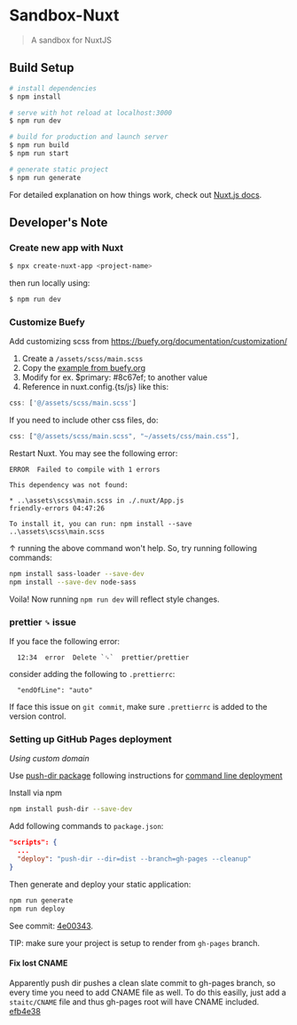 # Sandbox-Nuxt

> A sandbox for NuxtJS

## Build Setup

```bash
# install dependencies
$ npm install

# serve with hot reload at localhost:3000
$ npm run dev

# build for production and launch server
$ npm run build
$ npm run start

# generate static project
$ npm run generate
```

For detailed explanation on how things work, check out [Nuxt.js docs](https://nuxtjs.org).

## Developer's Note

### Create new app with Nuxt

```sh
$ npx create-nuxt-app <project-name>
```

then run locally using:

```sh
$ npm run dev
```

### Customize Buefy

Add customizing scss from https://buefy.org/documentation/customization/

1. Create a `/assets/scss/main.scss`
2. Copy the [example from buefy.org](https://buefy.org/documentation/customization)
3. Modify for ex. \$primary: #8c67ef; to another value
4. Reference in nuxt.config.{ts/js} like this:

```js
css: ['@/assets/scss/main.scss']
```

If you need to include other css files, do:

```js
css: ["@/assets/scss/main.scss", "~/assets/css/main.css"],
```

Restart Nuxt.
You may see the following error:

```
ERROR  Failed to compile with 1 errors

This dependency was not found:

* ..\assets\scss\main.scss in ./.nuxt/App.js                    friendly-errors 04:47:26

To install it, you can run: npm install --save ..\assets\scss\main.scss
```

↑ running the above command won't help.
So, try running following commands:

```sh
npm install sass-loader --save-dev
npm install --save-dev node-sass
```

Voila! Now running `npm run dev` will reflect style changes.

### prettier `␍` issue

If you face the following error:

```
  12:34  error  Delete `␍`  prettier/prettier
```

consider adding the following to `.prettierrc`:

```
  "endOfLine": "auto"
```

If face this issue on `git commit`, make sure `.prettierrc` is added to the version control.

### Setting up GitHub Pages deployment

_Using custom domain_

Use [push-dir package](https://github.com/L33T-KR3W/push-dir) following instructions for [command line deployment](https://nuxtjs.org/faq/github-pages/#command-line-deployment)

Install via npm

```sh
npm install push-dir --save-dev
```

Add following commands to `package.json`:

```json
"scripts": {
  ...
  "deploy": "push-dir --dir=dist --branch=gh-pages --cleanup"
}
```

Then generate and deploy your static application:

```sh
npm run generate
npm run deploy
```

See commit: [4e00343](https://github.com/nafSadh/sandbox-nuxt/commit/4e00343b3a75cdabca9ba757f4c4c44425f68f32).

TIP: make sure your project is setup to render from `gh-pages` branch.

#### Fix lost CNAME

Apparently push dir pushes a clean slate commit to gh-pages branch, so every
time you need to add CNAME file as well. To do this easilly, just add a
`staitc/CNAME` file and thus gh-pages root will have CNAME included.
[efb4e38](https://github.com/nafSadh/sandbox-nuxt/commit/efb4e38877c03295517e2371c1efbca9fa3535ea)
